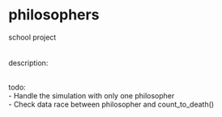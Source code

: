 # philosophers
school project
<br><br><br>
description:

<br>
todo:
<br>
 - Handle the simulation with only one philosopher <br>
 - Check data race between philosopher and count_to_death()<br>
